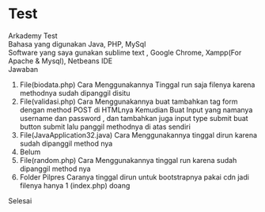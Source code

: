 # Test
Arkademy Test<br>
Bahasa yang digunakan Java, PHP, MySql <br>
Software yang saya gunakan sublime text , Google Chrome, Xampp(For Apache & Mysql), Netbeans IDE <br>
Jawaban <br>
1. File(biodata.php) Cara Menggunakannya Tinggal run saja filenya karena methodnya sudah dipanggil disitu<br>
2. File(validasi.php) Cara Menggunakannya buat tambahkan tag form dengan method POST di HTMLnya Kemudian Buat Input yang namanya username dan password , dan tambahkan juga input type submit buat button submit lalu panggil methodnya di atas sendiri
3. File(JavaApplication32.java) Cara Menggunakannya tinggal dirun karena sudah dipanggil method nya
4. Belum
5. File(random.php) Cara Menggunakannya tinggal run karena sudah dipanggil method nya
6. Folder Pilpres Caranya tinggal dirun untuk bootstrapnya pakai cdn jadi filenya hanya 1 (index.php) doang

Selesai

